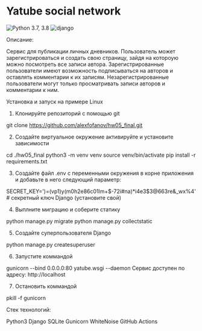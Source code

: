 # **Yatube social network** 

![Python 3.7, 3.8](https://img.shields.io/badge/python-3.9-blue) ![django](https://img.shields.io/badge/Django-3.2-green)

Описание:

Сервис для публикации личных дневников. Пользователь может зарегистрироваться и создать свою страницу, зайдя на котороую можно посмотреть все записи автора. Зарегистрированные пользователи имеют возможность подписываться на авторов и оставлять комментарии к их записям. Незарегистрированные пользователи могут только просматривать записи авторов и комментарии к ним.

Установка и запуск на примере Linux

1. Клонируйте репозиторий с помощью git

git clone https://github.com/alexfofanov/hw05_final.git

2. Создайте виртуальное окружение активируйте и установите зависимости

cd ./hw05_final
python3 -m venv venv
source venv/bin/activate
pip install -r requirements.txt

3. Создайте файл .env с переменными окружения в корне приложения и добавьте в него следующий параметр:

SECRET_KEY=')=(vp1)y(m0h2e86c01lm+$-72i#na)*i4e3$3@663re&_wx%4' # секретный ключ Django (установите свой)

4. Выплните миграцию и соберите статику

python manage.py migrate
python manage.py collectstatic

5. Создайте суперпользователя Django

python manage.py createsuperuser

6. Запустите коммандой

gunicorn --bind 0.0.0.0:80 yatube.wsgi --daemon
Сервис доступен по адресу: http://localhost

7. Остановить коммандой

pkill -f gunicorn

Стек технологий:

Python3
Django
SQLite
Gunicorn
WhiteNoise
GitHub Actions
